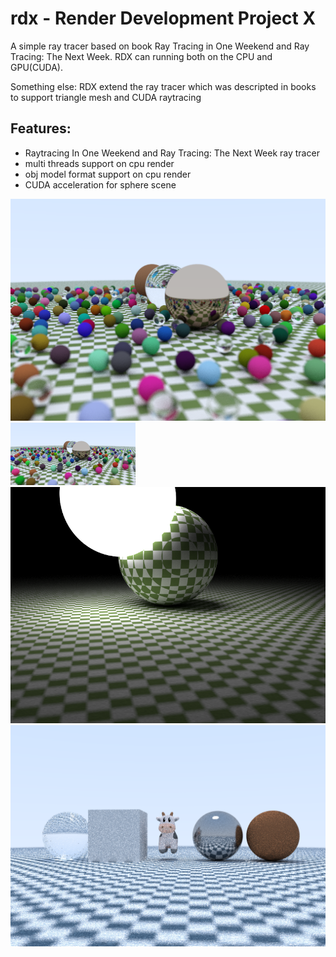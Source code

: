 # rdx - Render Development Project X
A simple ray tracer based on book Ray Tracing in One Weekend and Ray Tracing: The Next Week. RDX can running both on the CPU and GPU(CUDA).

Something else:
  RDX extend the ray tracer which was descripted in books to support triangle mesh and CUDA raytracing

## Features:
  - Raytracing In One Weekend and Ray Tracing: The Next Week ray tracer
  - multi threads support on cpu render
  - obj model format support on cpu render
  - CUDA acceleration for sphere scene

  ![avator](GPUScene.png)
  ![avator](image.png)
  ![avator](light.png)
  ![avator](spot.png)